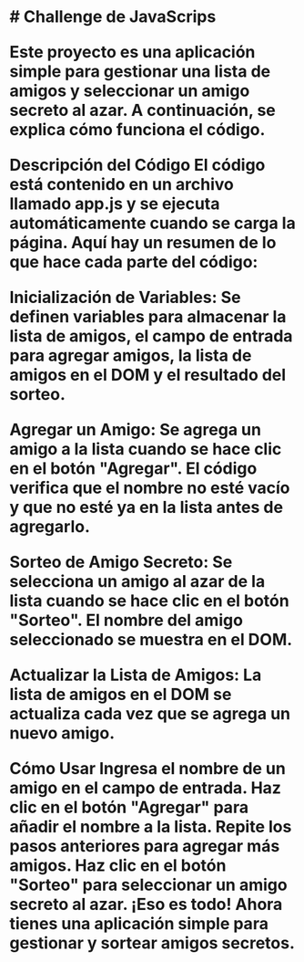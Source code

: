 <h1>
# Challenge de JavaScrips

Este proyecto es una aplicación simple para gestionar una lista de amigos y seleccionar un amigo secreto al azar. A continuación, se explica cómo funciona el código.

Descripción del Código
El código está contenido en un archivo llamado app.js y se ejecuta automáticamente cuando se carga la página. Aquí hay un resumen de lo que hace cada parte del código:

Inicialización de Variables: Se definen variables para almacenar la lista de amigos, el campo de entrada para agregar amigos, la lista de amigos en el DOM y el resultado del sorteo.

Agregar un Amigo: Se agrega un amigo a la lista cuando se hace clic en el botón "Agregar". El código verifica que el nombre no esté vacío y que no esté ya en la lista antes de agregarlo.

Sorteo de Amigo Secreto: Se selecciona un amigo al azar de la lista cuando se hace clic en el botón "Sorteo". El nombre del amigo seleccionado se muestra en el DOM.

Actualizar la Lista de Amigos: La lista de amigos en el DOM se actualiza cada vez que se agrega un nuevo amigo.

Cómo Usar
Ingresa el nombre de un amigo en el campo de entrada.
Haz clic en el botón "Agregar" para añadir el nombre a la lista.
Repite los pasos anteriores para agregar más amigos.
Haz clic en el botón "Sorteo" para seleccionar un amigo secreto al azar.
¡Eso es todo! Ahora tienes una aplicación simple para gestionar y sortear amigos secretos.

